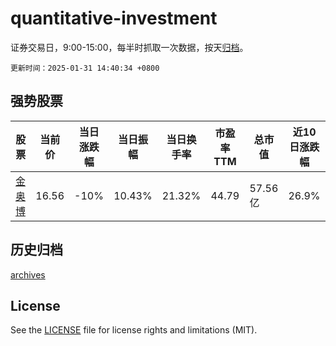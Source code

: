 # quantitative-investment

证券交易日，9:00-15:00，每半时抓取一次数据，按天[归档](archives)。

`更新时间：2025-01-31 14:40:34 +0800`

## 强势股票

|股票|当前价|当日涨跌幅|当日振幅|当日换手率|市盈率TTM|总市值|近10日涨跌幅|
|----|----|----|----|----|----|----|----|
|[金奥博](https://xueqiu.com/S/SZ002917)|16.56|-10%|10.43%|21.32%|44.79|57.56亿|26.9%|

## 历史归档

[archives](archives)

## License

See the [LICENSE](LICENSE) file for license rights and limitations (MIT).